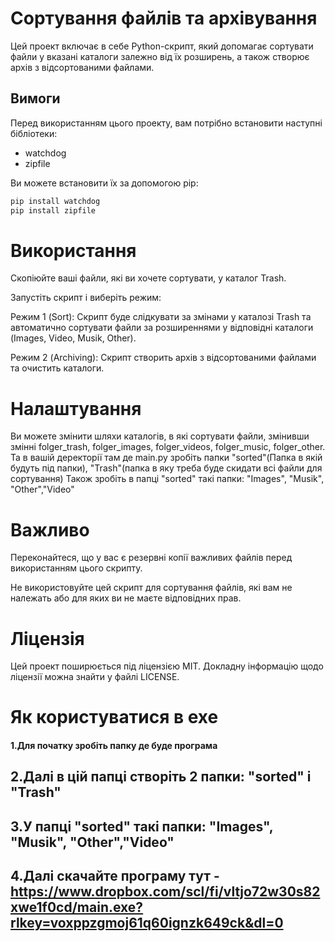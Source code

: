 # Сортування файлів та архівування

Цей проект включає в себе Python-скрипт, який допомагає сортувати файли у вказані каталоги залежно від їх розширень, а також створює архів з відсортованими файлами.

## Вимоги

Перед використанням цього проекту, вам потрібно встановити наступні бібліотеки:

- watchdog
- zipfile

Ви можете встановити їх за допомогою pip:

```bash
pip install watchdog
pip install zipfile

```
# Використання
Скопіюйте ваші файли, які ви хочете сортувати, у каталог Trash.

Запустіть скрипт і виберіть режим:

Режим 1 (Sort): Скрипт буде слідкувати за змінами у каталозі Trash та автоматично сортувати файли за розширеннями у відповідні каталоги (Images, Video, Musik, Other).

Режим 2 (Archiving): Скрипт створить архів з відсортованими файлами та очистить каталоги.

# Налаштування
Ви можете змінити шляхи каталогів, в які сортувати файли, змінивши змінні folger_trash, folger_images, folger_videos, folger_music, folger_other.
Та в вашій деректорії там де main.py зробіть папки "sorted"(Папка в якій будуть під папки), "Trash"(папка в яку треба буде скидати всі файли для сортування)
Також зробіть в папці "sorted" такі папки: "Images", "Musik", "Other","Video"

# Важливо
Переконайтеся, що у вас є резервні копії важливих файлів перед використанням цього скрипту.

Не використовуйте цей скрипт для сортування файлів, які вам не належать або для яких ви не маєте відповідних прав.

# Ліцензія
Цей проект поширюється під ліцензією MIT. Докладну інформацію щодо ліцензії можна знайти у файлі LICENSE.


# Як користуватися в exe
#### 1.Для початку зробіть папку де буде програма 
## 2.Далі в цій папці створіть 2 папки: "sorted" і "Trash"
## 3.У папці "sorted" такі папки: "Images", "Musik", "Other","Video"
## 4.Далі скачайте програму тут - https://www.dropbox.com/scl/fi/vltjo72w30s82xwe1f0cd/main.exe?rlkey=voxppzgmoj61q60ignzk649ck&dl=0

